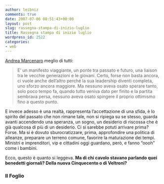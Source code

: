 ```yaml
---
author: leibniz
comments: true
date: 2007-07-06 08:51:43+00:00
layout: post
slug: rassegna-stampa-di-inizio-luglio
title: Rassegna stampa di inizio luglio
wordpress_id: 2522
categories:
- web
---
```


[Andrea Marcenaro](http://www.ilfoglio.it/) meglio di tutti:


> E’ un manifesto viaggiante, un ponte tra passato e futuro, una liaison tra le vecchie generazioni e le giovani. Certo, forse non basta ancora, ci vuole anche dell’altro perché la sua leadership diventi completa, uno sforzo ancora maggiore. Ma nessuno aveva osato sperare tanto, solo poco tempo fa, quando tutto veniva dato per finito e la partita sembrava persa, nessuno aveva osato spingere il proprio ottimismo fino a questo punto.

E invece adesso è una realtà, rappresenta l’accettazione di una sfida, è lo spirito del passato che non rimane tale, non si ripiega su se stesso, guarda avanti accendendo una speranza, un sogno, un desiderio di riscossa che è già qualcosa di più di un desiderio. Ci si sarebbe potuti arrivare prima? Forse. Ma si è dovuto sburocratizzare, prima, approfondire una politica di alleanze, preparare un terreno comune, favorire la maturazione dei tempi. Ministri e imprenditori, vip e cittadini oggi guardano, però, e fanno “oooh” come i bambini.

Ecco, questo è quanto si leggeva. **Ma di chi cavolo stavano parlando quei benedetti giornali? Della nuova Cinquecento o di Veltroni?**




### Il Foglio

